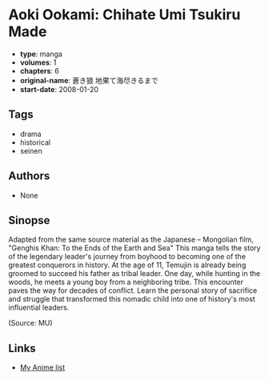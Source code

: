 # Aoki Ookami: Chihate Umi Tsukiru Made

-   **type**: manga
-   **volumes**: 1
-   **chapters**: 6
-   **original-name**: 蒼き狼 地果て海尽きるまで
-   **start-date**: 2008-01-20

## Tags

-   drama
-   historical
-   seinen

## Authors

-   None

## Sinopse

Adapted from the same source material as the Japanese – Mongolian film, "Genghis Khan: To the Ends of the Earth and Sea" This manga tells the story of the legendary leader's journey from boyhood to becoming one of the greatest conquerors in history. At the age of 11, Temujin is already being groomed to succeed his father as tribal leader. One day, while hunting in the woods, he meets a young boy from a neighboring tribe. This encounter paves the way for decades of conflict. Learn the personal story of sacrifice and struggle that transformed this nomadic child into one of history's most influential leaders.

(Source: MU)

## Links

-   [My Anime list](https://myanimelist.net/manga/11859/Aoki_Ookami__Chihate_Umi_Tsukiru_Made)
